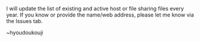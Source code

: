 I will update the list of existing and active host or file sharing files every year. If you know or provide the name/web address, please let me know via the Issues tab.

~hyoudoukouji
